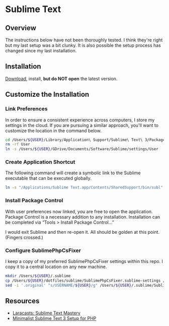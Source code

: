 # Sublime Text

## Overview

The instructions below have not been thoroughly tested. I think they're right but my last setup was a bit clunky. It is also possible the setup process has changed since my last installation.

## Installation

[Download](https://www.sublimetext.com/), install, **but do NOT open** the latest version.

## Customize the Installation

### Link Preferences

In order to ensure a consistent experience across computers, I store my settings in the cloud. If you are pursuing a similar approach, you'll want to customize the location in the command below.

```bash
cd /Users/${USER}/Library/Application\ Support/Sublime\ Text\ 3/Packages/
rm -rf User
ln -s /Users/${USER}/GDrive/Documents/Software/Sublime/settings/User
```

### Create Application Shortcut

The following command will create a symbolic link to the Sublime executable that can be executed globally.

```bash
ln -s "/Applications/Sublime Text.app/Contents/SharedSupport/bin/subl" /usr/local/bin/subl
```

### Install Package Control

With user preferences now linked, you are free to open the application. Package Control is a necessary addition to any installation. Installation can be completed via “Tools > Install Package Control...”

I would exit Sublime and then re-open it. All should be golden at this point. (Fingers crossed.)

### Configure SublimePhpCsFixer

I keep a copy of my preferred SublimePhpCsFixer settings within this repo. I copy it to a central location on any new machine.

```bash
mkdir /Users/${USER}/.sublime
cp /Users/${USER}/dotfiles/sublime/SublimePhpCsFixer.sublime-settings /Users/${USER}/.sublime
sed -i '.original' "s/USERNAME/${USER}/g" /Users/${USER}/.sublime/SublimePhpCsFixer.sublime-settings
```

## Resources

* [Laracasts: Sublime Text Mastery](https://laracasts.com/series/sublime-text-mastery)
* [Minimalist Sublime Text 3 Setup for PHP](https://laravel-news.com/minimalist-sublime-text-3-setup-for-php)
